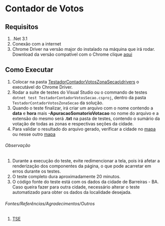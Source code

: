 # Contador de Votos
## Requisitos
1. .Net 3.1  
2. Conexão com a internet  
3. Chrome Driver na versão major do instalado na máquina que irá rodar. Download da versão compatível com o Chrome clique [aqui](https://chromedriver.chromium.org/downloads)  

## Como Executar
1. Colocar na pasta [TestadorContadorVotosZonaSecao\drivers]() o executável do Chrome Driver.  
2. Rodar a suite de testes do Visual Studio ou o commando de testes `dotnet test TestadorContadorVotosSecao.csproj`, dentro da pasta `TestadorContadorVotosZonaSecao` da solução.  
3. Quando o teste finalizar, irá criar um arquivo com o nome contendo a **data** e **hora** mais **-ApuracaoSomatorioVotacao** no nome do arquivo e a extensão do mesmo será **.txt** na pasta de testes, contendo o sumário da votação de todas as zonas e respectivas seções da cidade.  
4. Para validar o resultado do arquivo gerado, verificar a cidade no [mapa](https://especiaisg1.globo/politica/eleicoes/2022/mapas/mapa-da-apuracao-no-brasil-presidente/1-turno/) ou nesse outro [mapa](https://infograficos.valor.globo.com/especial/o-mapa-da-votacao-presidencial.html)  
###### Observação
1. Durante a execução do teste, evite redimencionar a tela, pois irá afetar a renderização dos componentes da página, o que pode acarretar em erros durante os testes.  
2. O teste completo dura aproximadamente 20 minutos.  
3. O código fonte do teste está com os dados da cidade de Barreiras - BA. Caso queira fazer para outra cidade, necessário alterar o teste automatizado para obter os dados da localidade desejada.  

###### Fontes/Referências/Agradecimentos/Outros
1. [TSE](https://resultados.tse.jus.br/)  
